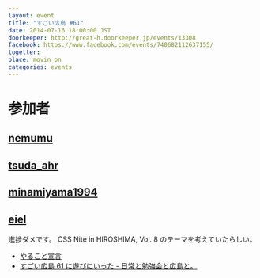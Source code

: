 ```yaml
---
layout: event
title: "すごい広島 #61"
date: 2014-07-16 18:00:00 JST
doorkeeper: http://great-h.doorkeeper.jp/events/13308
facebook: https://www.facebook.com/events/740682112637155/
togetter: 
place: movin_on
categories: events
---
```


# 参加者


## [nemumu](https://github.com/nemumu)


## [tsuda_ahr](http://twitter.com/tsuda_ahr)


## [minamiyama1994](https://github.com/minamiyama1994)


## [eiel](http://eiel.info/)

進捗ダメです。
CSS Nite in HIROSHIMA, Vol. 8 のテーマを考えていたらしい。

* [やること宣言](https://github.com/great-h/great-h.github.io/issues/1080)
* [すごい広島 61 に遊びにいった - 日常と勉強会と広島と。](http://eielh-life.tumblr.com/post/92022699713/61)
